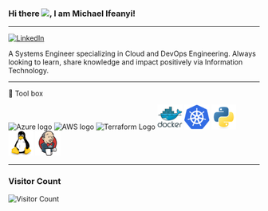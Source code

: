 ### Hi there <img src="https://raw.githubusercontent.com/MartinHeinz/MartinHeinz/master/wave.gif" width="30px">, I am Michael Ifeanyi!

---
<!--[![Twitter Follow](https://img.shields.io/twitter/follow/moregan_tweet?label=Let%27s%20connect%20on%20twitter%21&style=social)](https://twitter.com/intent/follow?screen_name=moregan_tweet)-->
[![LinkedIn](https://img.shields.io/badge/LinkedIn-0077B5?style=for-the-badge&logo=linkedin&logoColor=white)](https://www.linkedin.com/in/mifeanyi)

A Systems Engineer specializing in Cloud and DevOps Engineering. Always looking to learn, share knowledge and impact positively via Information Technology. 

---
🧰 Tool box

<img src ="https://cdn.worldvectorlogo.com/logos/azure-1.svg" alt="Azure logo" width="50" height="50"/> <img src ="https://cdn.worldvectorlogo.com/logos/aws-2.svg" alt="AWS logo" width="50" height="50"/> <img src ="https://cdn.worldvectorlogo.com/logos/terraform-enterprise.svg" alt="Terraform Logo" width="50" height="50"/> <img src ="https://github.com/devicons/devicon/blob/master/icons/docker/docker-original-wordmark.svg" alt="Docker logo" width="50" height="50"/> <img src ="https://github.com/devicons/devicon/blob/master/icons/kubernetes/kubernetes-plain.svg" alt="Kubernetes logo" width="50" height="50"/> <img src ="https://github.com/devicons/devicon/blob/master/icons/python/python-original.svg" alt="Python logo" width="50" height="50"/> <img src ="https://github.com/devicons/devicon/blob/master/icons/linux/linux-original.svg" alt="Linux logo" width="50" height="50"/>  <img src ="https://github.com/devicons/devicon/blob/master/icons/jenkins/jenkins-original.svg" alt="Jenkins logo" width="50" height="50"/>

---
### Visitor Count

![Visitor Count](https://profile-counter.glitch.me/{miifeanyi}/count.svg)



<!--
**miifeanyi/miifeanyi** is a ✨ _special_ ✨ repository because its `README.md` (this file) appears on your GitHub profile.

Here are some ideas to get you started:

- 🔭 I’m currently working on ...
- 🌱 I’m currently learning ...
- 👯 I’m looking to collaborate on ...
- 🤔 I’m looking for help with ...
- 💬 Ask me about ...
- 📫 How to reach me: ...
- 😄 Pronouns: ...
- ⚡ Fun fact: ...
-->
